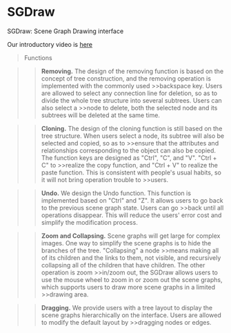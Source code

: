 # SGDraw
SGDraw: Scene Graph Drawing interface

Our introductory video is [here](https://www.youtube.com/watch?v=acy0SNLfahg&lc=UgyolK17UbvOUGuEFE94AaABAg)

>Functions

>>**Removing.** The design of the removing function is based on the concept of tree construction, and the removing operation is implemented with the commonly used >>backspace key. Users are allowed to select any connection line for deletion, so as to divide the whole tree structure into several subtrees. Users can also select a >>node to delete, both the selected node and its subtrees will be deleted at the same time.

>>**Cloning.** The design of the cloning function is still based on the tree structure. When users select a node, its subtree will also be selected and copied, so as to >>ensure that the attributes and relationships corresponding to the object can also be copied. The function keys are designed as "Ctrl", "C", and "V". "Ctrl + C" to >>realize the copy function, and "Ctrl + V" to realize the paste function. This is consistent with people's usual habits, so it will not bring operation trouble to >>users.

>>**Undo.** We design the Undo function. This function is implemented based on "Ctrl" and "Z". It allows users to go back to the previous scene graph state. Users can go >>back until all operations disappear. This will reduce the users' error cost and simplify the modification process.

>>**Zoom and Collapsing.** Scene graphs will get large for complex images. One way to simplify the scene graphs is to hide the branches of the tree. "Collapsing" a node >>means making all of its children and the links to them, not visible, and recursively collapsing all of the children that have children. The other operation is zoom >>in/zoom out, the SGDraw allows users to use the mouse wheel to zoom in or zoom out the scene graphs, which supports users to draw more scene graphs in a limited >>drawing area.

>>**Dragging.** We provide users with a tree layout to display the scene graphs hierarchically on the interface. Users are allowed to modify the default layout by >>dragging nodes or edges.


